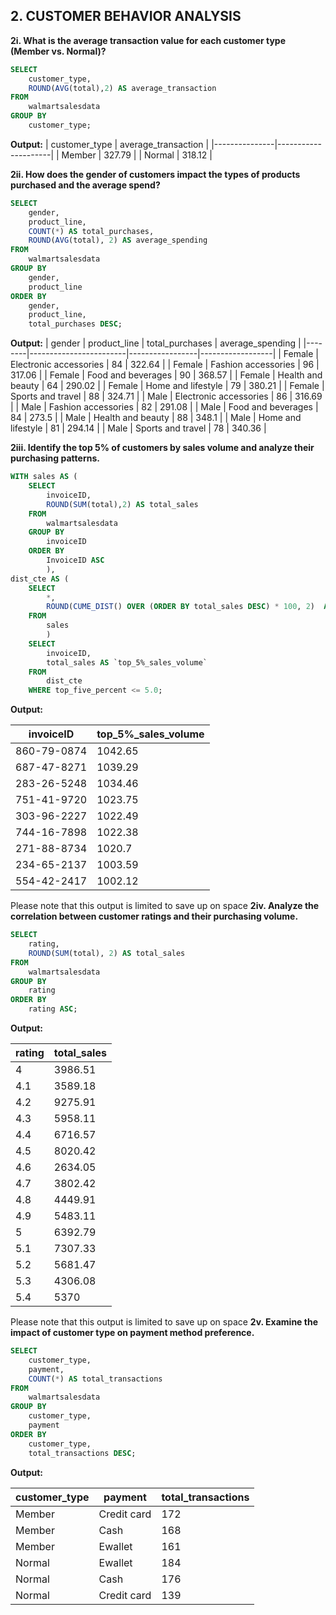 ## 2. CUSTOMER BEHAVIOR ANALYSIS
**2i. What is the average transaction value for each customer type (Member vs. Normal)?**
``` sql
SELECT 
	customer_type,
    ROUND(AVG(total),2) AS average_transaction
FROM 
	walmartsalesdata
GROUP BY 
	customer_type;
```
**Output:**
| customer_type | average_transaction |
|---------------|---------------------|
| Member        | 327.79              |
| Normal        | 318.12              |


**2ii. How does the gender of customers impact the types of products purchased and the average spend?**
``` sql
SELECT
    gender,
    product_line,
    COUNT(*) AS total_purchases,
    ROUND(AVG(total), 2) AS average_spending
FROM
    walmartsalesdata
GROUP BY
    gender, 
    product_line
ORDER BY
    gender, 
    product_line,
    total_purchases DESC;
```
**Output:**
| gender | product_line           | total_purchases | average_spending |
|--------|------------------------|-----------------|------------------|
| Female | Electronic accessories | 84              | 322.64           |
| Female | Fashion accessories    | 96              | 317.06           |
| Female | Food and beverages     | 90              | 368.57           |
| Female | Health and beauty      | 64              | 290.02           |
| Female | Home and lifestyle     | 79              | 380.21           |
| Female | Sports and travel      | 88              | 324.71           |
| Male   | Electronic accessories | 86              | 316.69           |
| Male   | Fashion accessories    | 82              | 291.08           |
| Male   | Food and beverages     | 84              | 273.5            |
| Male   | Health and beauty      | 88              | 348.1            |
| Male   | Home and lifestyle     | 81              | 294.14           |
| Male   | Sports and travel      | 78              | 340.36           |


**2iii. Identify the top 5% of customers by sales volume and analyze their purchasing patterns.**
```sql
WITH sales AS (
	SELECT 
		invoiceID,
		ROUND(SUM(total),2) AS total_sales
	FROM 
		walmartsalesdata
	GROUP BY 
		invoiceID
	ORDER BY 
		InvoiceID ASC
        ),
dist_cte AS (
	SELECT 
		*,
        ROUND(CUME_DIST() OVER (ORDER BY total_sales DESC) * 100, 2)  AS top_five_percent
	FROM 
		sales
        )
	SELECT 
		invoiceID,
        total_sales AS `top_5%_sales_volume`
	FROM 
		dist_cte
	WHERE top_five_percent <= 5.0;
```
**Output:**

| invoiceID  | top_5%_sales_volume |
|------------|---------------------|
| 860-79-0874| 1042.65             |
| 687-47-8271| 1039.29             |
| 283-26-5248| 1034.46             |
| 751-41-9720| 1023.75             |
| 303-96-2227| 1022.49             |
| 744-16-7898| 1022.38             |
| 271-88-8734| 1020.7              |
| 234-65-2137| 1003.59             |
| 554-42-2417| 1002.12             |

Please note that this output is limited to save up on space
**2iv. Analyze the correlation between customer ratings and their purchasing volume.**
``` sql
SELECT 
	rating,
    ROUND(SUM(total), 2) AS total_sales
FROM 
	walmartsalesdata
GROUP BY 
	rating
ORDER BY 
	rating ASC;
```
**Output:** 

| rating | total_sales |
|--------|-------------|
| 4      | 3986.51     |
| 4.1    | 3589.18     |
| 4.2    | 9275.91     |
| 4.3    | 5958.11     |
| 4.4    | 6716.57     |
| 4.5    | 8020.42     |
| 4.6    | 2634.05     |
| 4.7    | 3802.42     |
| 4.8    | 4449.91     |
| 4.9    | 5483.11     |
| 5      | 6392.79     |
| 5.1    | 7307.33     |
| 5.2    | 5681.47     |
| 5.3    | 4306.08     |
| 5.4    | 5370        |


Please note that this output is limited to save up on space
**2v. Examine the impact of customer type on payment method preference.**
``` sql
SELECT
    customer_type,
    payment,
    COUNT(*) AS total_transactions
FROM
    walmartsalesdata
GROUP BY
    customer_type, 
    payment
ORDER BY
    customer_type, 
    total_transactions DESC;
```
**Output:**

| customer_type | payment     | total_transactions |
|---------------|-------------|--------------------|
| Member        | Credit card | 172                |
| Member        | Cash        | 168                |
| Member        | Ewallet     | 161                |
| Normal        | Ewallet     | 184                |
| Normal        | Cash        | 176                |
| Normal        | Credit card | 139                |

